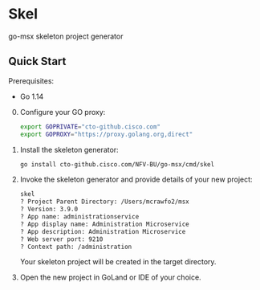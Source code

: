 # Skel

go-msx skeleton project generator

## Quick Start

Prerequisites:

- Go 1.14

0. Configure your GO proxy:
   ```bash
   export GOPRIVATE="cto-github.cisco.com"
   export GOPROXY="https://proxy.golang.org,direct"
   ```

1. Install the skeleton generator:

    ```bash
    go install cto-github.cisco.com/NFV-BU/go-msx/cmd/skel
    ```
    
2. Invoke the skeleton generator and provide details of your new project:

    ```bash
    skel
    ? Project Parent Directory: /Users/mcrawfo2/msx
    ? Version: 3.9.0
    ? App name: administrationservice
    ? App display name: Administration Microservice
    ? App description: Administration Microservice
    ? Web server port: 9210
    ? Context path: /administration
    ```
   
   Your skeleton project will be created in the target directory.
   
3. Open the new project in GoLand or IDE of your choice.
